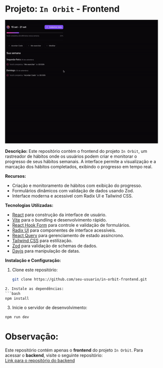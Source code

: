 # Projeto: `In Orbit` - Frontend

![Demonstração do Projeto](src/assets/example.gif)

**Descrição:**
Este repositório contém o frontend do projeto `In Orbit`, um rastreador de hábitos onde os usuários podem criar e monitorar o progresso de seus hábitos semanais. A interface permite a visualização e a marcação dos hábitos completados, exibindo o progresso em tempo real.

**Recursos:**

- Criação e monitoramento de hábitos com exibição do progresso.
- Formulários dinâmicos com validação de dados usando Zod.
- Interface moderna e acessível com Radix UI e Tailwind CSS.

**Tecnologias Utilizadas:**

- [React](https://reactjs.org/) para construção da interface de usuário.
- [Vite](https://vitejs.dev/) para o bundling e desenvolvimento rápido.
- [React Hook Form](https://react-hook-form.com/) para controle e validação de formulários.
- [Radix UI](https://www.radix-ui.com/) para componentes de interface acessíveis.
- [React Query](https://tanstack.com/query/latest) para gerenciamento de estado assíncrono.
- [Tailwind CSS](https://tailwindcss.com/) para estilização.
- [Zod](https://zod.dev/) para validação de schemas de dados.
- [Dayjs](https://day.js.org/) para manipulação de datas.

**Instalação e Configuração:**

1. Clone este repositório:

   ```bash
   git clone https://github.com/seu-usuario/in-orbit-frontend.git
  ```
2. Instale as dependências:
```bash
npm install
```
3. Inicie o servidor de desenvolvimento:
```bash
npm run dev
```
# Observação: 

Este repositório contém apenas o **frontend** do projeto `In Orbit`. Para acessar o **backend**, visite o seguinte repositório:  
[Link para o repositório do backend](https://github.com/IagoNascimentocode/in-orbit-server.git)